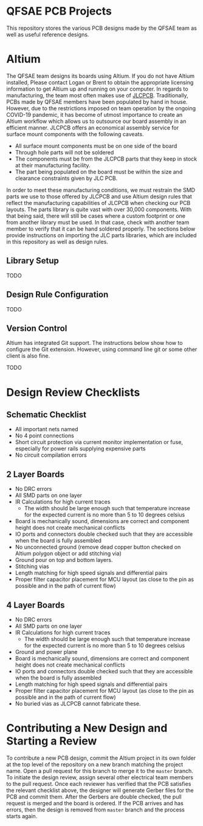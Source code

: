 # QFSAE PCB Projects

This repository stores the various PCB designs made by the QFSAE team as well as useful reference designs.

# Altium

The QFSAE team designs its boards using Altium. If you do not have Altium installed, Please contact Logan or Brent to obtain the appropriate licensing information to get Altium up and running on your computer. In regards to manufacturing, the team most often makes use of [JLCPCB](https://jlcpcb.com/). Traditionally, PCBs made by QFSAE members have been populated by hand in house. However, due to the restrictions imposed on team operation by the ongoing COVID-19 pandemic, it has become of utmost importance to create an Altium workflow which allows us to outsource our board assembly in an efficient manner. JLCPCB offers an economical assembly service for surface mount components with the following caveats.

- All surface mount components must be on one side of the board
- Through hole parts will not be soldered
- The components must be from the JLCPCB parts that they keep in stock at their manufacturing facility.
- The part being populated on the board must be within the size and clearance constraints given by JLC PCB.

In order to meet these manufacturing conditions, we must restrain the SMD parts we use to those offered by JLCPCB and use Altium design rules that reflect the manufacturing capabilities of JLCPCB when checking our PCB layouts. The parts library is quite vast with over 30,000 components. With that being said, there will still be cases where a custom footprint or one from another library must be used. In that case, check with another team member to verify that it can be hand soldered properly. The sections below provide instructions on importing the JLC parts libraries, which are included in this repository as well as design rules.

## Library Setup
TODO

## Design Rule Configuration

TODO 

## Version Control

Altium has integrated Git support. The instructions below show how to configure the Git extension. However, using command line git or some other client is also fine. 

TODO

# Design Review Checklists

## Schematic Checklist
- All important nets named
- No 4 point connections
- Short circuit protection via current monitor implementation or fuse, especially for power rails supplying expensive parts
- No circuit compilation errors

## 2 Layer Boards

- No DRC errors
- All SMD parts on one layer
- IR Calculations for high current traces
  * The width should be large enough such that temperature increase for the expected current is no more than 5 to 10 degrees celsius
- Board is mechanically sound, dimensions are correct and component height does not create mechanical conflicts
- IO ports and connectors double checked such that they are accessible when the board is fully assembled
- No unconnected ground (remove dead copper button checked on Altium polygon object or add stitching via)
- Ground pour on top and bottom layers.
- Stitching vias
- Length matching for high speed signals and differential pairs
- Proper filter capacitor placement for MCU layout (as close to the pin as possible and in the path of current flow)

## 4 Layer Boards

- No DRC errors
- All SMD parts on one layer
- IR Calculations for high current traces
  * The width should be large enough such that temperature increase for the expected current is no more than 5 to 10 degrees celsius
- Ground and power plane
- Board is mechanically sound, dimensions are correct and component height does not create mechanical conflicts
- IO ports and connectors double checked such that they are accessible when the board is fully assembled
- Length matching for high speed signals and differential pairs
- Proper filter capacitor placement for MCU layout (as close to the pin as possible and in the path of current flow)
- No buried vias as JLCPCB cannot fabricate these.

# Contributing a New Design and Starting a Review
To contribute a new PCB design, commit the Altium project in its own folder at the top level of the repository on a new branch matching the project name. Open a pull request for this branch to merge it to the `master` branch. To initiate the design review, assign several other electrical team members to the pull request. Once each reviewer has verified that the PCB satisfies the relevant checklist above, the designer will generate Gerber files for the PCB and commit them. After the Gerbers are double checked, the pull request is merged and the board is ordered. If the PCB arrives and has errors, then the design is removed from `master` branch and the process starts again.

